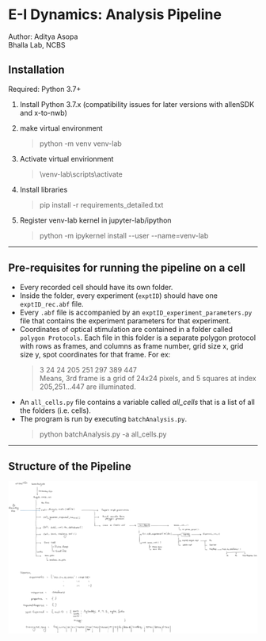 # E-I Dynamics: Analysis Pipeline

Author: Aditya Asopa  
Bhalla Lab, NCBS

## Installation

Required: Python 3.7+

1. Install Python 3.7.x (compatibility issues for later versions with allenSDK and x-to-nwb)

2. make virtual environment

    > python -m venv venv-lab

3. Activate virtual envirionment

    > \venv-lab\scripts\activate

4. Install libraries

    > pip install -r requirements_detailed.txt

5. Register venv-lab kernel in jupyter-lab/ipython

    > python -m ipykernel install --user --name=venv-lab  

-------------  

## Pre-requisites for running the pipeline on a cell

+ Every recorded cell should have its own folder.
+ Inside the folder, every experiment (`exptID`) should have one `exptID_rec.abf` file.
+ Every `.abf` file is accompanied by an `exptID_experiment_parameters.py` file that contains the experiment parameters for that experiment.
+ Coordinates of optical stimulation are contained in a folder called `polygon Protocols`. Each file in this folder is a separate polygon protocol with rows as frames, and columns as frame number, grid size x, grid size y, spot coordinates for that frame. For ex:  
    > 3 24 24 205 251 297 389 447  
    Means, 3rd frame is a grid of 24x24 pixels, and 5 squares at index 205,251...447 are illuminated.
+ An `all_cells.py` file contains a variable called _all_cells_ that is a list of all the folders (i.e. cells).
+ The program is run by executing `batchAnalysis.py`.
  > python batchAnalysis.py -a all_cells.py

-------------  

## Structure of the Pipeline

![Analysis Pipeline](/notes_figures/Pipeline_Structure_Dec21.png)